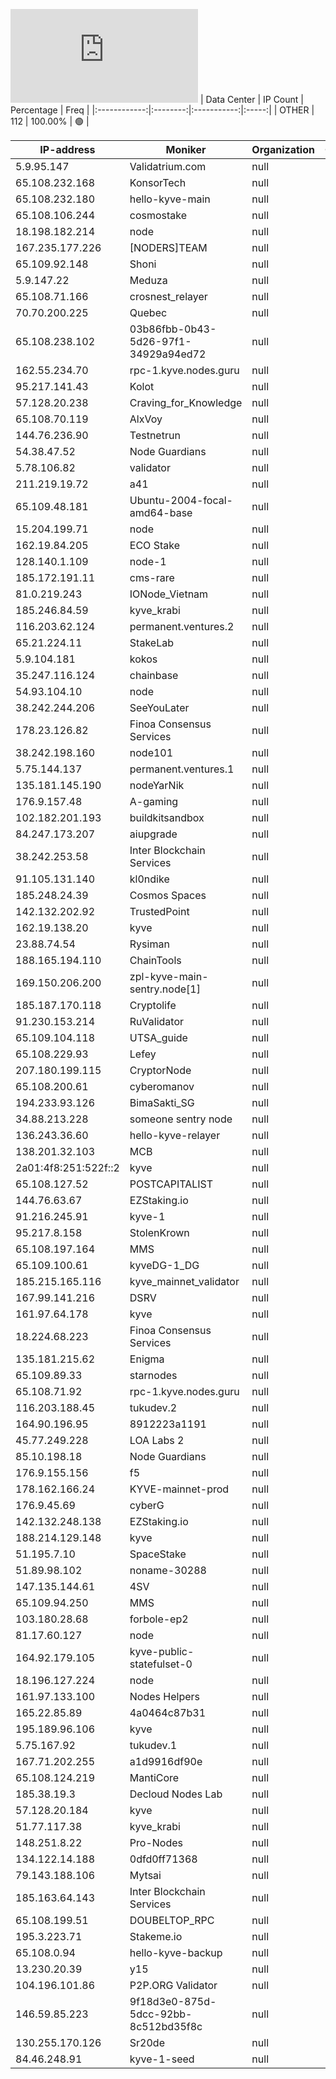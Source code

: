 ![Diagramm](https://github.com/obajay/StateSync-snapshots/blob/main/Projects/Kyve/1/README.md)
| Data Center | IP Count | Percentage | Freq |
|:------------:|:--------:|:-----------:|:-----:|
| OTHER | 112 | 100.00% | 🟢 |

<!-- START_TABLE -->
| IP-address | Moniker | Organization | Country | City |
|-------------|---------|---------------|---------|------|
| 5.9.95.147 | Validatrium.com | null | 🏴‍☠️ null | null |
| 65.108.232.168 | KonsorTech | null | 🏴‍☠️ null | null |
| 65.108.232.180 | hello-kyve-main | null | 🏴‍☠️ null | null |
| 65.108.106.244 | cosmostake | null | 🏴‍☠️ null | null |
| 18.198.182.214 | node | null | 🏴‍☠️ null | null |
| 167.235.177.226 | [NODERS]TEAM | null | 🏴‍☠️ null | null |
| 65.109.92.148 | Shoni | null | 🏴‍☠️ null | null |
| 5.9.147.22 | Meduza | null | 🏴‍☠️ null | null |
| 65.108.71.166 | crosnest_relayer | null | 🏴‍☠️ null | null |
| 70.70.200.225 | Quebec | null | 🏴‍☠️ null | null |
| 65.108.238.102 | 03b86fbb-0b43-5d26-97f1-34929a94ed72 | null | 🏴‍☠️ null | null |
| 162.55.234.70 | rpc-1.kyve.nodes.guru | null | 🏴‍☠️ null | null |
| 95.217.141.43 | Kolot | null | 🏴‍☠️ null | null |
| 57.128.20.238 | Craving_for_Knowledge | null | 🏴‍☠️ null | null |
| 65.108.70.119 | AlxVoy | null | 🏴‍☠️ null | null |
| 144.76.236.90 | Testnetrun | null | 🏴‍☠️ null | null |
| 54.38.47.52 | Node Guardians | null | 🏴‍☠️ null | null |
| 5.78.106.82 | validator | null | 🏴‍☠️ null | null |
| 211.219.19.72 | a41 | null | 🏴‍☠️ null | null |
| 65.109.48.181 | Ubuntu-2004-focal-amd64-base | null | 🏴‍☠️ null | null |
| 15.204.199.71 | node | null | 🏴‍☠️ null | null |
| 162.19.84.205 | ECO Stake | null | 🏴‍☠️ null | null |
| 128.140.1.109 | node-1 | null | 🏴‍☠️ null | null |
| 185.172.191.11 | cms-rare | null | 🏴‍☠️ null | null |
| 81.0.219.243 | IONode_Vietnam | null | 🏴‍☠️ null | null |
| 185.246.84.59 | kyve_krabi | null | 🏴‍☠️ null | null |
| 116.203.62.124 | permanent.ventures.2 | null | 🏴‍☠️ null | null |
| 65.21.224.11 | StakeLab | null | 🏴‍☠️ null | null |
| 5.9.104.181 | kokos | null | 🏴‍☠️ null | null |
| 35.247.116.124 | chainbase | null | 🏴‍☠️ null | null |
| 54.93.104.10 | node | null | 🏴‍☠️ null | null |
| 38.242.244.206 | SeeYouLater | null | 🏴‍☠️ null | null |
| 178.23.126.82 | Finoa Consensus Services | null | 🏴‍☠️ null | null |
| 38.242.198.160 | node101 | null | 🏴‍☠️ null | null |
| 5.75.144.137 | permanent.ventures.1 | null | 🏴‍☠️ null | null |
| 135.181.145.190 | nodeYarNik | null | 🏴‍☠️ null | null |
| 176.9.157.48 | A-gaming | null | 🏴‍☠️ null | null |
| 102.182.201.193 | buildkitsandbox | null | 🏴‍☠️ null | null |
| 84.247.173.207 | aiupgrade | null | 🏴‍☠️ null | null |
| 38.242.253.58 | Inter Blockchain Services | null | 🏴‍☠️ null | null |
| 91.105.131.140 | kl0ndike | null | 🏴‍☠️ null | null |
| 185.248.24.39 | Cosmos Spaces | null | 🏴‍☠️ null | null |
| 142.132.202.92 | TrustedPoint | null | 🏴‍☠️ null | null |
| 162.19.138.20 | kyve | null | 🏴‍☠️ null | null |
| 23.88.74.54 | Rysiman | null | 🏴‍☠️ null | null |
| 188.165.194.110 | ChainTools | null | 🏴‍☠️ null | null |
| 169.150.206.200 | zpl-kyve-main-sentry.node[1] | null | 🏴‍☠️ null | null |
| 185.187.170.118 | Cryptolife | null | 🏴‍☠️ null | null |
| 91.230.153.214 | RuValidator | null | 🏴‍☠️ null | null |
| 65.109.104.118 | UTSA_guide | null | 🏴‍☠️ null | null |
| 65.108.229.93 | Lefey | null | 🏴‍☠️ null | null |
| 207.180.199.115 | CryptorNode | null | 🏴‍☠️ null | null |
| 65.108.200.61 | cyberomanov | null | 🏴‍☠️ null | null |
| 194.233.93.126 | BimaSakti_SG | null | 🏴‍☠️ null | null |
| 34.88.213.228 | someone sentry node | null | 🏴‍☠️ null | null |
| 136.243.36.60 | hello-kyve-relayer | null | 🏴‍☠️ null | null |
| 138.201.32.103 | MCB | null | 🏴‍☠️ null | null |
| 2a01:4f8:251:522f::2 | kyve | null | 🏴‍☠️ null | null |
| 65.108.127.52 | POSTCAPITALIST | null | 🏴‍☠️ null | null |
| 144.76.63.67 | EZStaking.io | null | 🏴‍☠️ null | null |
| 91.216.245.91 | kyve-1 | null | 🏴‍☠️ null | null |
| 95.217.8.158 | StolenKrown | null | 🏴‍☠️ null | null |
| 65.108.197.164 | MMS | null | 🏴‍☠️ null | null |
| 65.109.100.61 | kyveDG-1_DG | null | 🏴‍☠️ null | null |
| 185.215.165.116 | kyve_mainnet_validator | null | 🏴‍☠️ null | null |
| 167.99.141.216 | DSRV | null | 🏴‍☠️ null | null |
| 161.97.64.178 | kyve | null | 🏴‍☠️ null | null |
| 18.224.68.223 | Finoa Consensus Services | null | 🏴‍☠️ null | null |
| 135.181.215.62 | Enigma | null | 🏴‍☠️ null | null |
| 65.109.89.33 | starnodes | null | 🏴‍☠️ null | null |
| 65.108.71.92 | rpc-1.kyve.nodes.guru | null | 🏴‍☠️ null | null |
| 116.203.188.45 | tukudev.2 | null | 🏴‍☠️ null | null |
| 164.90.196.95 | 8912223a1191 | null | 🏴‍☠️ null | null |
| 45.77.249.228 | LOA Labs 2 | null | 🏴‍☠️ null | null |
| 85.10.198.18 | Node Guardians | null | 🏴‍☠️ null | null |
| 176.9.155.156 | f5 | null | 🏴‍☠️ null | null |
| 178.162.166.24 | KYVE-mainnet-prod | null | 🏴‍☠️ null | null |
| 176.9.45.69 | cyberG | null | 🏴‍☠️ null | null |
| 142.132.248.138 | EZStaking.io | null | 🏴‍☠️ null | null |
| 188.214.129.148 | kyve | null | 🏴‍☠️ null | null |
| 51.195.7.10 | SpaceStake | null | 🏴‍☠️ null | null |
| 51.89.98.102 | noname-30288 | null | 🏴‍☠️ null | null |
| 147.135.144.61 | 4SV | null | 🏴‍☠️ null | null |
| 65.109.94.250 | MMS | null | 🏴‍☠️ null | null |
| 103.180.28.68 | forbole-ep2 | null | 🏴‍☠️ null | null |
| 81.17.60.127 | node | null | 🏴‍☠️ null | null |
| 164.92.179.105 | kyve-public-statefulset-0 | null | 🏴‍☠️ null | null |
| 18.196.127.224 | node | null | 🏴‍☠️ null | null |
| 161.97.133.100 | Nodes Helpers | null | 🏴‍☠️ null | null |
| 165.22.85.89 | 4a0464c87b31 | null | 🏴‍☠️ null | null |
| 195.189.96.106 | kyve | null | 🏴‍☠️ null | null |
| 5.75.167.92 | tukudev.1 | null | 🏴‍☠️ null | null |
| 167.71.202.255 | a1d9916df90e | null | 🏴‍☠️ null | null |
| 65.108.124.219 | MantiCore | null | 🏴‍☠️ null | null |
| 185.38.19.3 | Decloud Nodes Lab | null | 🏴‍☠️ null | null |
| 57.128.20.184 | kyve | null | 🏴‍☠️ null | null |
| 51.77.117.38 | kyve_krabi | null | 🏴‍☠️ null | null |
| 148.251.8.22 | Pro-Nodes | null | 🏴‍☠️ null | null |
| 134.122.14.188 | 0dfd0ff71368 | null | 🏴‍☠️ null | null |
| 79.143.188.106 | Mytsai | null | 🏴‍☠️ null | null |
| 185.163.64.143 | Inter Blockchain Services | null | 🏴‍☠️ null | null |
| 65.108.199.51 | DOUBELTOP_RPC | null | 🏴‍☠️ null | null |
| 195.3.223.71 | Stakeme.io | null | 🏴‍☠️ null | null |
| 65.108.0.94 | hello-kyve-backup | null | 🏴‍☠️ null | null |
| 13.230.20.39 | y15 | null | 🏴‍☠️ null | null |
| 104.196.101.86 | P2P.ORG Validator | null | 🏴‍☠️ null | null |
| 146.59.85.223 | 9f18d3e0-875d-5dcc-92bb-8c512bd35f8c | null | 🏴‍☠️ null | null |
| 130.255.170.126 | Sr20de | null | 🏴‍☠️ null | null |
| 84.46.248.91 | kyve-1-seed | null | 🏴‍☠️ null | null |

<!-- END_TABLE -->